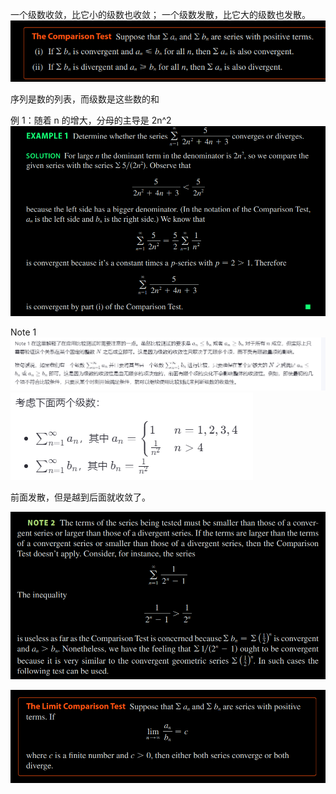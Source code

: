 一个级数收敛，比它小的级数也收敛；
一个级数发散，比它大的级数也发散。
![](images/Pasted%20image%2020240921135533.png)

序列是数的列表，而级数是这些数的和

例 1：随着 n 的增大，分母的主导是 2n^2
![](images/Pasted%20image%2020240921140418.png)

Note 1
![](images/Pasted%20image%2020240921140816.png)
![](images/Pasted%20image%2020240921140921.png)

前面发散，但是越到后面就收敛了。

![](images/Pasted%20image%2020240921151435.png)


![](images/Pasted%20image%2020240921152223.png)